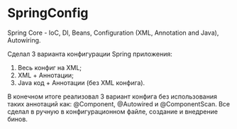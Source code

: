 # SpringConfig

Spring Core - IoC, DI, Beans, Configuration (XML, Annotation and Java), Autowiring.

Сделал 3 варианта конфигурации Spring приложения:
1) Весь конфиг на XML;
2) XML + Аннотации;
3) Java код + Аннотации (без XML конфига).

В конечном итоге реализовал 3 вариант конфига без использования таких аннотаций как: @Component, @Autowired и @ComponentScan. 
Все сделал в ручную в конфигурационном файле, создание и внедрение бинов.

